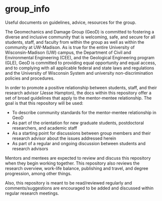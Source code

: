 # group_info
 Useful documents on guidelines, advice, resources for the group.


The Geomechanics and Damage Group (GeoD) is committed to fostering a diverse and inclusive community that is welcoming, safe, and secure for all students, staff, and faculty from within the group as well as within the community at UW-Madison. As is true for the entire University of Wisconsin-Madison (UW) campus, the Department of Civil and Environmental Engineering (CEE), and the Geological Engineering program (GLE), GeoD is committed to providing equal opportunity and equal access, and to complying with all applicable federal and state laws and regulations and the University of Wisconsin System and university non-discrimination policies and procedures.

In order to promote a positive relationship between students, staff, and their research advisor (Jesse Hampton), the docs within this repository offer a set of broad guidelines that apply to the mentor-mentee relationship. The goal is that this repository will be used:
- To describe community standards for the mentor-mentee relationship in GeoD
- As part of the orientation for new graduate students, postdoctoral researchers, and academic staff
- As a starting point for discussions between group members and their research advisor about the issues addressed herein
- As part of a regular and ongoing discussion between students and research advisors

Mentors and mentees are expected to review and discuss this repository when they begin working together. This repository also reviews the research overview, work-life balance, publishing and travel, and degree progression, among other things. 

Also, this repository is meant to be read/reviewed regularly and comments/suggestions are encouraged to be added and discussed within regular research meetings. 
